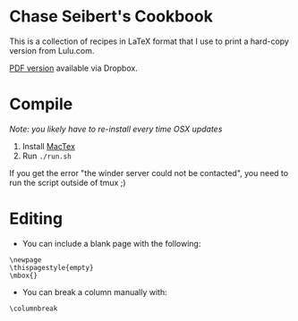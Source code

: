 # Chase Seibert's Cookbook

This is a collection of recipes in LaTeX format that I use to print a hard-copy version from Lulu.com.

[PDF version](https://www.dropbox.com/s/j16y65jm26780n8/cookbook.pdf?dl=0) available via Dropbox.


# Compile

*Note: you likely have to re-install every time OSX updates*

1. Install [MacTex](https://tug.org/mactex/)
2. Run `./run.sh`

If you get the error "the winder server could not be contacted", you need to run the script outside of tmux ;)

# Editing

- You can include a blank page with the following:

```
\newpage
\thispagestyle{empty}
\mbox{}
```

- You can break a column manually with:

```
\columnbreak
```
